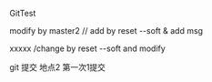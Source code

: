 GitTest




modify by master2 // add by reset --soft  & add msg



xxxxx /change by reset --soft and modify



git 提交 地点2 第一次1提交